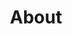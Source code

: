 ---
financial_year: 2016-17
slug: about
layout: about
years:
- [2015-16, /2015-16/about, link]
- [2016-17, /2016-17/about, active]
- [2017-18, /2017-18/about, link]
- [2018-19, /2018-19/about, link]
active: about
title: About
nested: false
---